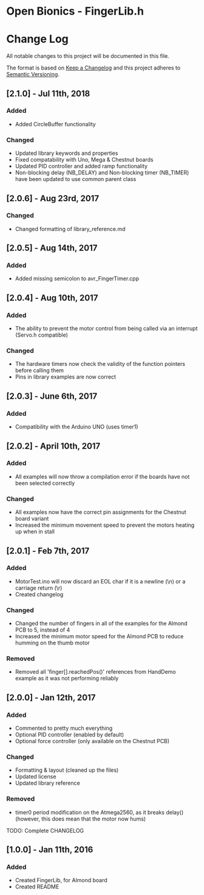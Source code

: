 # Open Bionics - FingerLib.h


# Change Log
All notable changes to this project will be documented in this file.

The format is based on [Keep a Changelog](http://keepachangelog.com/) 
and this project adheres to [Semantic Versioning](http://semver.org/).

## [2.1.0] - Jul 11th, 2018


### Added 
- Added CircleBuffer functionality

### Changed 
- Updated library keywords and properties
- Fixed compatability with Uno, Mega & Chestnut boards
- Updated PID controller and added ramp functionality
- Non-blocking delay (NB_DELAY) and Non-blocking timer (NB_TIMER) have been updated to use common parent class


## [2.0.6] - Aug 23rd, 2017

### Changed 
- Changed formatting of library_reference.md

## [2.0.5] - Aug 14th, 2017

### Added 
- Added missing semicolon to avr_FingerTimer.cpp


## [2.0.4] - Aug 10th, 2017

### Added 
- The ability to prevent the motor control from being called via an interrupt (Servo.h compatible)

### Changed
- The hardware timers now check the validity of the function pointers before calling them
- Pins in library examples are now correct

## [2.0.3] - June 6th, 2017

### Added 
- Compatibility with the Arduino UNO (uses timer1)


## [2.0.2] - April 10th, 2017

### Added 
- All examples will now throw a compilation error if the boards have not been selected correctly

### Changed
- All examples now have the correct pin assignments for the Chestnut board variant
- Increased the minimum movement speed to prevent the motors heating up when in stall


## [2.0.1] - Feb 7th, 2017

### Added
- MotorTest.ino will now discard an EOL char if it is a newline (\n) or a carriage return (\r)
- Created changelog

### Changed
- Changed the number of fingers in all of the examples for the Almond PCB to 5, instead of 4
- Increased the minimum motor speed for the Almond PCB to reduce humming on the thumb motor

### Removed
- Removed all 'finger[].reachedPos()' references from HandDemo example as it was not performing reliably



## [2.0.0] - Jan 12th, 2017

### Added
- Commented to pretty much everything
- Optional PID controller (enabled by default)
- Optional force controller (only available on the Chestnut PCB)


### Changed
- Formatting & layout (cleaned up the files)
- Updated license
- Updated library reference

### Removed
- timer0 period modification on the Atmega2560, as it breaks delay() (however, this does mean that the motor now hums)


TODO: Complete CHANGELOG

## [1.0.0] - Jan 11th, 2016

### Added
- Created FingerLib, for Almond board
- Created README


